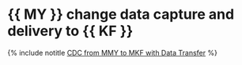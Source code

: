 # {{ MY }} change data capture and delivery to {{ KF }}

{% include notitle [CDC from MMY to MKF with Data Transfer](../../_tutorials/dataplatform/data-transfer-mmy.md) %}
